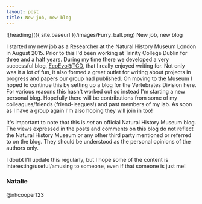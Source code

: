 ```yaml
---
layout: post
title: New job, new blog
---
```

 
 ![headimg]({{ site.baseurl }}/images/Furry_ball.png)
 New job, new blog
 
 I started my new job as a Researcher at the Natural History Museum London in August 2015. Prior to this I'd been working at Trinity College Dublin for three and a half years. During my time there we developed a very successful blog, [EcoEvo@TCD](http://ecoevoblog.com), that I really enjoyed writing for. Not only was it a lot of fun, it also formed a great outlet for writing about projects in progress and papers our group had published. On moving to the Museum I hoped to continue this by setting up a blog for the Vertebrates Division here. For various reasons this hasn't worked out so instead I'm starting a new personal blog. Hopefully there will be contributions from some of my colleagues/friends (friend-leagues!) and past members of my lab. As soon as I have a group again I'm also hoping they will join in too!
 
 It's important to note that this is *not* an official Natural History Museum blog. The views expressed in the posts and comments on this blog do not reflect the Natural History Museum or any other third party mentioned or referred to on the blog. They should be understood as the personal opinions of the authors only.
 
 I doubt I'll update this regularly, but I hope some of the content is interesting/useful/amusing to someone, even if that someone is just me!
 
 ### Natalie 
 @nhcooper123